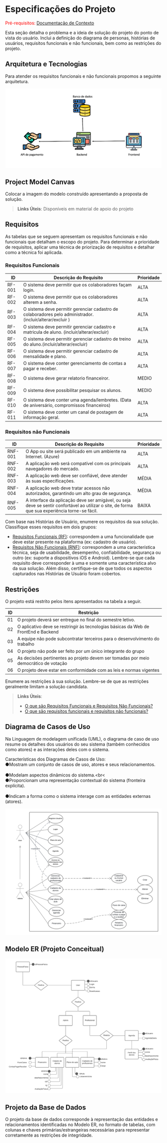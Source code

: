 # Especificações do Projeto

<span style="color:red">Pré-requisitos: <a href="1-Documentação de Contexto.md"> Documentação de Contexto</a></span>

Esta seção detalha o problema e a ideia de solução do projeto do ponto de vista do usuário. Inclui a definição do diagrama de personas, histórias de usuários, requisitos funcionais e não funcionais, bem como as restrições do projeto.

## Arquitetura e Tecnologias

Para atender os requisitos funcionais e não funcionais propomos a seguinte arquitetura.

![arquitetura](img/arquitetura.png)

## Project Model Canvas

Colocar a imagem do modelo construído apresentando a proposta de solução.

> **Links Úteis**:
> Disponíveis em material de apoio do projeto

## Requisitos

As tabelas que se seguem apresentam os requisitos funcionais e não funcionais que detalham o escopo do projeto. Para determinar a prioridade de requisitos, aplicar uma técnica de priorização de requisitos e detalhar como a técnica foi aplicada.

### Requisitos Funcionais

|ID    | Descrição do Requisito  | Prioridade |
|------|-----------------------------------------|----|
|RF-001| O sistema deve permitir que os colaboradores façam login. | ALTA |
|RF-002| O sistema deve permitir que os colaboradores alterem a senha. | ALTA |
|RF-003| O sistema deve permitir gerenciar cadastro de colaboradores pelo administrador. (incluir/alterar/excluir ) | ALTA |
|RF-004| O sistema deve permitir gerenciar cadastro e matricula de aluno. (incluir/alterar/excluir) | ALTA |
|RF-005| O sistema deve permitir gerenciar cadastro de treino do aluno.(incluir/alterar/excluir) | ALTA |
|RF-006| O sistema deve permitir gerenciar cadastro de mensalidade e plano. | ALTA |
|RF-007| O sistema deve conter gerenciamento de contas a pagar e receber. | ALTA |
|RF-008| O sistema deve gerar relatorio financeiror. | MEDIO |
|RF-009| O sistema deve possibilitar pesquisar os alunos. | MEDIO |
|RF-010| O sistema deve conter uma agenda/lembretes. (Data de aniversário, compromissos financeiros) | ALTA |
|RF-011| O sistema deve conter um canal de postagem de informação geral. | ALTA |


### Requisitos não Funcionais

|ID     | Descrição do Requisito  |Prioridade |
|-------|-------------------------|----|
|RNF-001| O App ou site será publicado em um ambiente na Internet. (Azure) | ALTA | 
|RNF-002| A aplicação web será compatível com os principais navegadores do mercado. |  ALTA | 
|RNF-003| A aplicação web deve ser confiável, deve atender às suas especificações. |  MÉDIA | 
|RNF-004| A aplicação web deve tratar acessos não autorizados, garantindo um alto grau de segurança. |  MÉDIA | 
|RNF-005| A interface da aplicação deve ser amigável, ou seja deve se sentir confortável ao utilizar o site, de forma que sua experiência torne-se fácil. |  BAIXA | 

Com base nas Histórias de Usuário, enumere os requisitos da sua solução. Classifique esses requisitos em dois grupos:

- [Requisitos Funcionais
 (RF)](https://pt.wikipedia.org/wiki/Requisito_funcional):
 correspondem a uma funcionalidade que deve estar presente na
  plataforma (ex: cadastro de usuário).
- [Requisitos Não Funcionais
  (RNF)](https://pt.wikipedia.org/wiki/Requisito_n%C3%A3o_funcional):
  correspondem a uma característica técnica, seja de usabilidade,
  desempenho, confiabilidade, segurança ou outro (ex: suporte a
  dispositivos iOS e Android).
Lembre-se que cada requisito deve corresponder à uma e somente uma
característica alvo da sua solução. Além disso, certifique-se de que
todos os aspectos capturados nas Histórias de Usuário foram cobertos.

## Restrições

O projeto está restrito pelos itens apresentados na tabela a seguir.

|ID| Restrição                                             |
|--|-------------------------------------------------------|
|01| O projeto deverá ser entregue no final do semestre letivo. |
|02| O aplicativo deve se restringir às tecnologias básicas da Web de FrontEnd e Backend        |
|03| A equipe não pode subcontratar terceiros para o desenvolvimento do trabalho        |
|04| O projeto não pode ser feito por um único integrante do grupo        |
|05| As decisões pertinentes ao projeto devem ser tomadas por meio democrático de votação        |
|06| O projeto deve estar em conformidade com as leis e normas vigentes        |

Enumere as restrições à sua solução. Lembre-se de que as restrições geralmente limitam a solução candidata.

> **Links Úteis**:
> - [O que são Requisitos Funcionais e Requisitos Não Funcionais?](https://codificar.com.br/requisitos-funcionais-nao-funcionais/)
> - [O que são requisitos funcionais e requisitos não funcionais?](https://analisederequisitos.com.br/requisitos-funcionais-e-requisitos-nao-funcionais-o-que-sao/)

## Diagrama de Casos de Uso

Na Linguagem de modelagem unificada (UML), o diagrama de caso de uso resume os detalhes dos usuários do seu sistema (também conhecidos como atores) e as interações deles com o sistema.

Características dos Diagramas de Casos de Uso:
<br>●Mostram um conjunto de casos de uso, atores e seus relacionamentos.<br>
<br>●Modelam aspectos dinâmicos do sistema.<br<
<br>●Proporcionam uma representação contextual do sistema (fronteira explícita).<br>
<br>●Indicam a forma como o sistema interage com as entidades externas (atores).<br>

![](https://github.com/ICEI-PUC-Minas-PMV-ADS/pmv-ads-2023-2-e5-proj-empext-t1-pmv-ads-2023-2-e5-proj-gymsync/blob/main/docs/img/Diagrama%20de%20Casos%20de%20Uso.png)

## Modelo ER (Projeto Conceitual)

![](https://github.com/ICEI-PUC-Minas-PMV-ADS/pmv-ads-2023-2-e5-proj-empext-t1-pmv-ads-2023-2-e5-proj-gymsync/blob/main/docs/img/Modelo%20ER%20(Projeto%20Conceitual).png)

## Projeto da Base de Dados

O projeto da base de dados corresponde à representação das entidades e relacionamentos identificadas no Modelo ER, no formato de tabelas, com colunas e chaves primárias/estrangeiras necessárias para representar corretamente as restrições de integridade.
